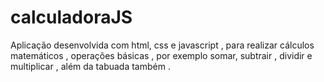 # calculadoraJS
Aplicação desenvolvida com html, css e javascript , para realizar cálculos matemáticos , operações básicas , por exemplo somar, subtrair , dividir e multiplicar , além da tabuada também .
